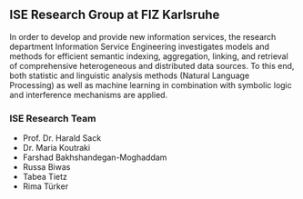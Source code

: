 ## ISE Research Group at FIZ Karlsruhe

In order to develop and provide new information services, the research department Information Service Engineering investigates models and methods for efficient semantic indexing, aggregation, linking, and retrieval of comprehensive heterogeneous and distributed data sources. To this end, both statistic and linguistic analysis methods (Natural Language Processing) as well as machine learning in combination with symbolic logic and interference mechanisms are applied.

### ISE Research Team

- Prof. Dr. Harald Sack
- Dr. Maria Koutraki
- Farshad Bakhshandegan-Moghaddam
- Russa Biwas
- Tabea Tietz
- Rima Türker


